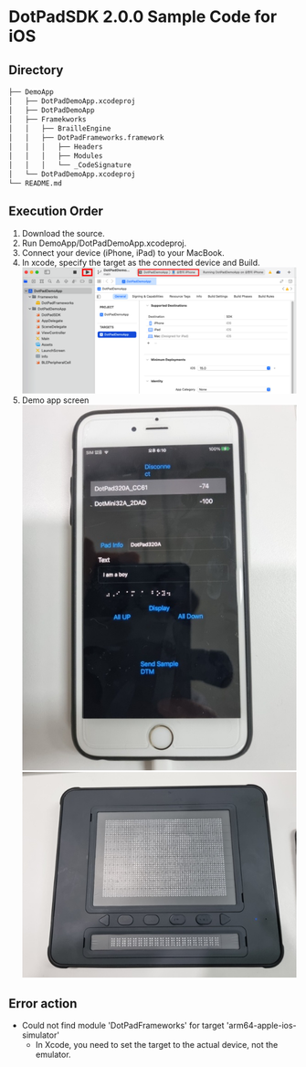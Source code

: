 # DotPadSDK 2.0.0 Sample Code for iOS

## Directory
```
├── DemoApp
│   ├── DotPadDemoApp.xcodeproj
│   ├── DotPadDemoApp
│   ├── Framekworks
│   │   ├── BrailleEngine
│   │   ├── DotPadFrameworks.framework
│   │   │   ├── Headers
│   │   │   ├── Modules
│   │   │   └── _CodeSignature
│   └── DotPadDemoApp.xcodeproj
└── README.md
```

## Execution Order
1. Download the source.
2. Run DemoApp/DotPadDemoApp.xcodeproj.
3. Connect your device (iPhone, iPad) to your MacBook.
4. In xcode, specify the target as the connected device and Build.  
    ![Xcode](images/xcode.png)    
5. Demo app screen
   ![iPhone](images/iphone.jpg)  
   ![Dot Pad](images/dotpad.jpg)  

## Error action
* Could not find module 'DotPadFrameworks' for target 'arm64-apple-ios-simulator' 
  - In Xcode, you need to set the target to the actual device, not the emulator.

